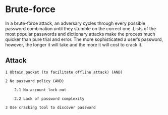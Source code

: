 # Brute-force

In a brute-force attack, an adversary cycles through every possible password combination until they stumble on the correct one. Lists of the most popular passwords and dictionary attacks make the process much quicker than pure trial and error. The more sophisticated a user’s password, however, the longer it will take and the more it will cost to crack it.

## Attack

    1 Obtain packet (to facilitate offline attack) (AND)

    2 No password policy (AND)

        2.1 No account lock-out

        2.2 Lack of password complexity

    3 Use cracking tool to discover password 

